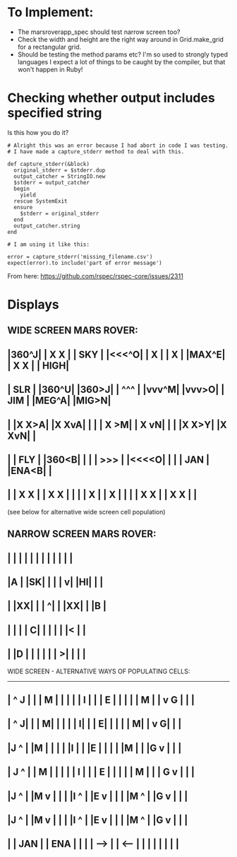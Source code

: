 # To Implement:

- The marsroverapp_spec should test narrow screen too?
- Check the width and height are the right way around in Grid.make_grid for a rectangular grid.
- Should be testing the method params etc? I'm so used to strongly typed languages I expect a lot of things to be caught by the compiler, but that won't happen in Ruby!

# Checking whether output includes specified string

Is this how you do it?

```
# Alright this was an error because I had abort in code I was testing.
# I have made a capture_stderr method to deal with this.

def capture_stderr(&block)
  original_stderr = $stderr.dup
  output_catcher = StringIO.new
  $stderr = output_catcher
  begin
    yield
  rescue SystemExit
  ensure
    $stderr = original_stderr
  end
  output_catcher.string
end

# I am using it like this:

error = capture_stderr('missing_filename.csv')
expect(error).to include('part of error message')
```
From here: https://github.com/rspec/rspec-core/issues/2311

# Displays

WIDE SCREEN MARS ROVER:
-------------------------------
|360^J|     | X X |     | SKY |
|<<<^O|     |  X  |     |  X  |
|MAX^E|     | X X |     | HIGH|
-------------------------------
| SLR |     |360^U|     |360>J|
| ^^^ |     |vvv^M|     |vvv>O|
| JIM |     |MEG^A|     |MIG>N|
-------------------------------
|     |X X>A|     |X XvA|     |
|     | X >M|     | X vN|     |
|     |X X>Y|     |X XvN|     |
-------------------------------
|     | FLY |     |360<B|     |
|     | >>> |     |<<<<O|     |
|     | JAN |     |ENA<B|     |
-------------------------------
|     | X X |     | X X |     |
|     |  X  |     |  X  |     |
|     | X X |     | X X |     |
-------------------------------

(see below for alternative wide screen cell population)


NARROW SCREEN MARS ROVER:
----------------
|  |  |  |  |  |
|  |  |  |  |  |
----------------
|A |  |SK|  |  |
| v|  |HI|  |  |
----------------
|  |XX|  |  | ^|
|  |XX|  |  |B |
----------------
|  |  |  | C|  |
|  |  |  |< |  |
----------------
|  |D |  |  |  |
|  | >|  |  |  |
----------------


WIDE SCREEN - ALTERNATIVE WAYS OF POPULATING CELLS:

-------------------------------
| ^ J |     | | M |     |     |
| | I |     | | E |     |     |
| | M |     | v G |     |     |
-------------------------------
|  ^ J|     |  | M|     |     |
|  | I|     |  | E|     |     |
|  | M|     |  v G|     |     |
-------------------------------
|J  ^ |     |M  | |     |     |
|I  | |     |E  | |     |     |
|M  | |     |G  v |     |     |
-------------------------------
| J ^ |     | M | |     |     |
| I | |     | E | |     |     |
| M | |     | G v |     |     |
-------------------------------
|J ^  |     |M v  |     |     |
|I ^  |     |E v  |     |     |
|M ^  |     |G v  |     |     |
-------------------------------
|J  ^ |     |M  v |     |     |
|I  ^ |     |E  v |     |     |
|M  ^ |     |G  v |     |     |
-------------------------------
|     | JAN |     | ENA |     |
|     | --> |     | <-- |     |
|     |     |     |     |     |
-------------------------------
